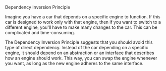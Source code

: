 Dependency Inversion Principle 

Imagine you have a car that depends on a specific engine to function. If this car is designed to work only with that engine, then if you want to switch to a different engine, you'll have to make many changes to the car. This can be complicated and time-consuming.

The Dependency Inversion Principle suggests that you should avoid this type of direct dependency. Instead of the car depending on a specific engine, it should depend on an abstraction or an interface that describes how an engine should work. This way, you can swap the engine whenever you want, as long as the new engine adheres to the same interface.

